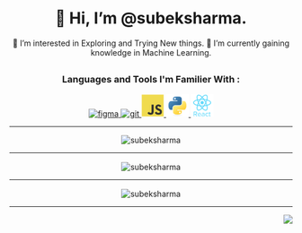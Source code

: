 <h1 align='center'>
👋 Hi, I’m @subeksharma.
</h1>

<p align='center'>
   👀 I’m interested in Exploring and Trying New things.
   🌱 I’m currently gaining knowledge in Machine Learning.
</p>


<h2/>




<!-- Languages and Tools -->
<h3 align="center">Languages and Tools I'm Familier With :</h3>

<p align="center">
 <!--Figma-->
  <a href="https://www.figma.com/" target="_blank" rel="noreferrer">
    <img src="https://www.vectorlogo.zone/logos/figma/figma-icon.svg" alt="figma" width="40" height="40"/>
  </a>
 <!--Git-->
  <a href="https://git-scm.com/" target="_blank" rel="noreferrer">
    <img src="https://www.vectorlogo.zone/logos/git-scm/git-scm-icon.svg" alt="git" width="40" height="40"/>
  </a>
<!--JavaScript-->
  <a href="https://developer.mozilla.org/en-US/docs/Web/JavaScript" target="_blank" rel="noreferrer">
    <img src="https://raw.githubusercontent.com/devicons/devicon/master/icons/javascript/javascript-original.svg" alt="javascript" width="40" height="40"/>
  </a>
  <!--Python-->
  <a href="https://www.python.org/" target="_blank" rel="noreferrer">
    <img src="https://raw.githubusercontent.com/devicons/devicon/master/icons/python/python-original.svg" alt="python" width="40" height="40"/>
  </a>
 <!--React.js-->
  <a href="https://reactjs.org/" target="_blank" rel="noreferrer">
    <img src="https://raw.githubusercontent.com/devicons/devicon/master/icons/react/react-original-wordmark.svg" alt="react" width="40" height="40"/>
  </a>

</p>

<hr>

<p align="center">
<img align="center" src="https://github-readme-stats.vercel.app/api/top-langs?username=subeksharma&show_icons=true&theme=dark&locale=en&layout=compact" alt="subeksharma" />
</p>

<hr>

<p align="center">
<img align="center" src="https://github-readme-stats.vercel.app/api?username=subeksharma&show_icons=true&theme=dark&locale=en" alt="subeksharma" />
</p>

<hr>

<p align="center">
  <img align="center" src="https://github-readme-streak-stats.herokuapp.com/?user=subeksharma&theme=dark&locale=en" alt="subeksharma" />
</p>

<hr>

<p alight="center">
<img align="right" src="https://komarev.com/ghpvc/?username=subeksharma&style=plastic&color=blue" />
</p>

<!---
subeksharma is a ✨ special ✨ repository because its `README.md` (this file) appears on your GitHub profile.
You can click the Preview link to take a look at your changes.
--->
